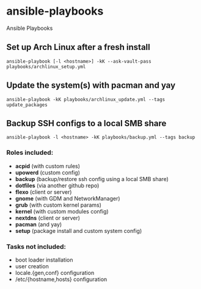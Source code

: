 # ansible-playbooks
Ansible Playbooks

## Set up Arch Linux after a fresh install
```
ansible-playbook [-l <hostname>] -kK --ask-vault-pass playbooks/archlinux_setup.yml
```

## Update the system(s) with pacman and yay
```
ansible-playbook -kK playbooks/archlinux_update.yml --tags update_packages
```

## Backup SSH configs to a local SMB share
```
ansible-playbook -l <hostname> -kK playbooks/backup.yml --tags backup
```


### Roles included:
- **acpid** (with custom rules)
- **upowerd** (custom config)
- **backup** (backup/restore ssh config using a local SMB share)
- **dotfiles** (via another github repo)
- **flexo** (client or server)
- **gnome** (with GDM and NetworkManager)
- **grub** (with custom kernel params)
- **kernel** (with custom modules config)
- **nextdns** (client or server)
- **pacman** (and yay)
- **setup** (package install and custom system config)

### Tasks **not** included: 
 - boot loader installation
 - user creation
 - locale.{gen,conf} configuration
 - /etc/{hostname,hosts} configuration
 